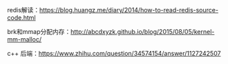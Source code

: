redis解读：https://blog.huangz.me/diary/2014/how-to-read-redis-source-code.html

brk和mmap分配内存：http://abcdxyzk.github.io/blog/2015/08/05/kernel-mm-malloc/

c++ 后端：https://www.zhihu.com/question/34574154/answer/1127242507
